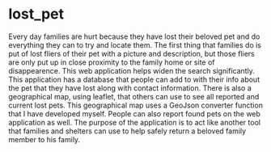 # lost_pet

Every day families are hurt because they have lost their beloved pet and do everything they can to try and locate them. The first thing that families do is put of lost fliers of their pet with a picture and description, but those fliers are only put up in close proximity to the family home or site of disappearence. This web application helps widen the search significantly. This application has a database that people can add to with their info about the pet that they have lost along with contact information. There is also a geographical map, using leaflet, that others can use to see all reported and current lost pets. This geographical map uses a GeoJson converter function that I have developed myself. People can also report found pets on the web application as well. The purpose of the application is to act like another tool that families and shelters can use to help safely return a beloved family member to his family.
